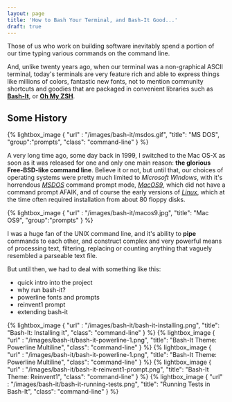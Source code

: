 ```yaml
---
layout: page
title: 'How to Bash Your Terminal, and Bash-It Good...'
draft: true
---
```


Those of us who work on building software inevitably spend a portion of our time typing various commands on the command line.

And, unlike twenty years ago, when our terminal was a non-graphical ASCII terminal, today's terminals are very feature rich and able to express things like millions of colors, fantastic new fonts, not to mention community shortcuts and goodies that are packaged in convenient libraries such as __[Bash-It](https://github.com/Bash-it/bash-it)__, or __[Oh My ZSH](https://github.com/robbyrussell/oh-my-zsh)__.

## Some History

<div class="small-right">
{% lightbox_image { "url" : "/images/bash-it/msdos.gif",  "title": "MS DOS", "group":"prompts", "class": "command-line" } %}
</div>

A very long time ago, some day back in 1999, I switched to the Mac OS-X as soon as it was released for one and only one main reason: __the glorious Free-BSD-like command line__. Believe it or not, but until that, our choices of operating systems were pretty much limited to _Microsoft Windows_, with it's horrendous _[MSDOS](https://en.wikipedia.org/wiki/MS-DOS)_ command prompt mode, _[MacOS9](https://en.wikipedia.org/wiki/Mac_OS_9)_, which did not have a command prompt AFAIK, and of course the early versions of _[Linux](https://en.wikipedia.org/wiki/Linux)_, which at the time often required installation from about 80 floppy disks.

<div class="small-right">
{% lightbox_image { "url" : "/images/bash-it/macos9.jpg",  "title": "Mac OS9", "group":"prompts" } %}
</div>

I was a huge fan of the UNIX command line, and it's ability to __pipe__ commands to each other, and construct complex and very powerful means of processing text, filtering, replacing or counting anything that vaguely resembled a parseable text file.

But until then, we had to deal with something like this:

* quick intro into the project
* why run bash-it?
* powerline fonts and prompts
* reinvent1 prompt
* extending bash-it

{% lightbox_image { "url" : "/images/bash-it/bash-it-installing.png",       "title": "Bash-It: Installing it", "class": "command-line" } %}
{% lightbox_image { "url" : "/images/bash-it/bash-it-powerline-1.png",      "title": "Bash-It Theme: Powerline Multiline", "class": "command-line" } %}
{% lightbox_image { "url" : "/images/bash-it/bash-it-powerline-1.png",      "title": "Bash-It Theme: Powerline Multiline", "class": "command-line" } %}
{% lightbox_image { "url" : "/images/bash-it/bash-it-reinvent1-prompt.png", "title": "Bash-It Theme: Reinvent1", "class": "command-line" } %}
{% lightbox_image { "url" : "/images/bash-it/bash-it-running-tests.png",    "title": "Running Tests in Bash-It", "class": "command-line" } %}
